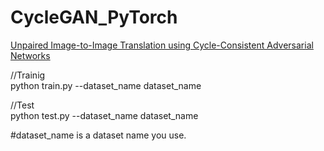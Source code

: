 # CycleGAN_PyTorch

<a href="https://arxiv.org/abs/1703.10593" rel="nofollow noopener" target="_blank">Unpaired Image-to-Image Translation using Cycle-Consistent Adversarial Networks</a>



//Trainig<br>
python train.py --dataset_name dataset_name

//Test<br>
python test.py --dataset_name dataset_name


#dataset_name is a dataset name you use.
